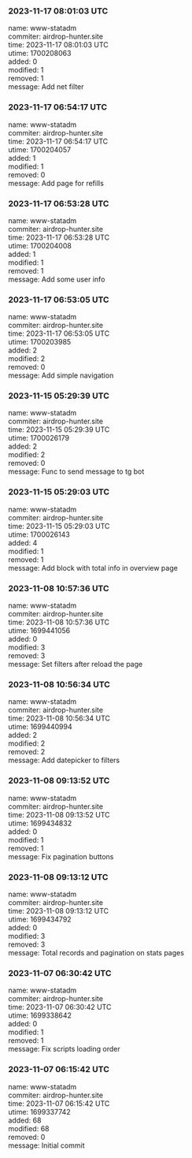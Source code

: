 ### 2023-11-17 08:01:03 UTC
name: www-statadm  
commiter: airdrop-hunter.site  
time: 2023-11-17 08:01:03 UTC  
utime: 1700208063  
added: 0  
modified: 1  
removed: 1  
message: Add net filter

### 2023-11-17 06:54:17 UTC
name: www-statadm  
commiter: airdrop-hunter.site  
time: 2023-11-17 06:54:17 UTC  
utime: 1700204057  
added: 1  
modified: 1  
removed: 0  
message: Add  page for refills

### 2023-11-17 06:53:28 UTC
name: www-statadm  
commiter: airdrop-hunter.site  
time: 2023-11-17 06:53:28 UTC  
utime: 1700204008  
added: 1  
modified: 1  
removed: 1  
message: Add some user info

### 2023-11-17 06:53:05 UTC
name: www-statadm  
commiter: airdrop-hunter.site  
time: 2023-11-17 06:53:05 UTC  
utime: 1700203985  
added: 2  
modified: 2  
removed: 0  
message: Add simple navigation

### 2023-11-15 05:29:39 UTC
name: www-statadm  
commiter: airdrop-hunter.site  
time: 2023-11-15 05:29:39 UTC  
utime: 1700026179  
added: 2  
modified: 2  
removed: 0  
message: Func to send message to tg bot

### 2023-11-15 05:29:03 UTC
name: www-statadm  
commiter: airdrop-hunter.site  
time: 2023-11-15 05:29:03 UTC  
utime: 1700026143  
added: 4  
modified: 1  
removed: 1  
message: Add block with total info in overview page

### 2023-11-08 10:57:36 UTC
name: www-statadm  
commiter: airdrop-hunter.site  
time: 2023-11-08 10:57:36 UTC  
utime: 1699441056  
added: 0  
modified: 3  
removed: 3  
message: Set filters after reload the page

### 2023-11-08 10:56:34 UTC
name: www-statadm  
commiter: airdrop-hunter.site  
time: 2023-11-08 10:56:34 UTC  
utime: 1699440994  
added: 2  
modified: 2  
removed: 2  
message: Add datepicker to filters

### 2023-11-08 09:13:52 UTC
name: www-statadm  
commiter: airdrop-hunter.site  
time: 2023-11-08 09:13:52 UTC  
utime: 1699434832  
added: 0  
modified: 1  
removed: 1  
message: Fix pagination buttons

### 2023-11-08 09:13:12 UTC
name: www-statadm  
commiter: airdrop-hunter.site  
time: 2023-11-08 09:13:12 UTC  
utime: 1699434792  
added: 0  
modified: 3  
removed: 3  
message: Total records and pagination on stats pages

### 2023-11-07 06:30:42 UTC
name: www-statadm  
commiter: airdrop-hunter.site  
time: 2023-11-07 06:30:42 UTC  
utime: 1699338642  
added: 0  
modified: 1  
removed: 1  
message: Fix scripts loading order

### 2023-11-07 06:15:42 UTC
name: www-statadm  
commiter: airdrop-hunter.site  
time: 2023-11-07 06:15:42 UTC  
utime: 1699337742  
added: 68  
modified: 68  
removed: 0  
message: Initial commit

